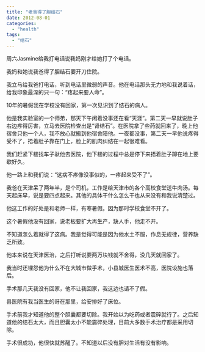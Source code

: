 ```yaml
---
title: "老爸得了胆结石"
date: 2012-08-01
categories: 
  - "health"
tags: 
  - "结石"
---
```


周六Jasmine给我打电话说我妈刚才给她打了个电话。

我妈和她说我爸得了胆结石要开刀住院。

我立马给我爸打电话，听到电话里微弱的声音。他在电话那头无力地和我说着话，给我印象最深的只一句：“疼起来要人命”。

10年的暑假我在学校没有回家，第一次见识到了结石的病人。

他是我实验室的一个师弟，那天下午闲着没事还在看“天涯”。第二天一早就说肚子右边疼得厉害，立马去医院检查出是“肾结石”。在医院拿了些药就回来了，晚上他宿舍只他一个人，我不放心就搬到他宿舍陪他。一夜都没事，第二天一早他说疼得受不了，捂着肚子靠在门上，脸上的肌肉纠结在一起很难看。

我们赶紧下楼找车子驮他去医院，他下楼的过程中总是停下来捂着肚子蹲在地上要歇好久。

他一路上和我们说：“这病不疼像没事似的，一疼起来受不了”。

我爸在天津呆了两年半，是个司机，工作是给天津市的各个高校食堂送牛肉汤。每天起床早，说是要四点起来。其他的具体干什么怎么干也从来没有和我说清楚过。

他这工作的好处是和老师一样，有寒暑假。因为那时学校食堂不开了。

这个暑假他没有回家，说老板要扩大再生产，缺人手，他走不开。

不知道怎么着就得了这病。我是觉得可能是因为他水土不服，作息无规律，营养缺乏所致。

他本来说在天津医治，之后打听说要两万块钱就不舍得，没几天就回家了。

我当时还埋怨他为什么不在大城市做手术，小县城医生医术不高，医院设施也落后。

手术那几天我没有回家，他不让我回家，我这边也请不了假。

县医院有我当医生的哥在那里，给安排好了床位。

手术前我才知道他的整个胆囊都要切除。我开始以为吃药或者震碎就行了。之后知道他的结石太大，而且胆囊太小不能震碎处理，目前大多数手术治疗都是采用切除。

手术很成功，他很快就苏醒了。不知道以后没有胆对生活有没有影响。
